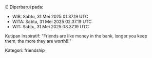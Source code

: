 ⏰ Diperbarui pada:
- WIB: Sabtu, 31 Mei 2025 01.37.19 UTC
- WITA: Sabtu, 31 Mei 2025 02.37.19 UTC
- WIT: Sabtu, 31 Mei 2025 03.37.19 UTC

Kutipan Inspiratif:
"Friends are like money in the bank, longer you keep them, the more they are worth!!!"


Kategori: friendship


